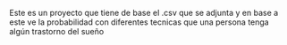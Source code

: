 Este es un proyecto que tiene de base el .csv que se adjunta y en base a este ve la probabilidad con diferentes tecnicas que una persona tenga algún trastorno del sueño
